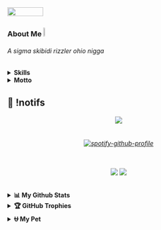 
<img src="https://github.com/ingineous/ingineous/blob/main/kurumi.gif" height="40%" width="40%"/>

### About Me <img src="https://github.com/ingineous/ingineous/blob/main/pikachu.gif" height="7%" width="7%"/>
<h6> A sigma skibidi rizzler ohio nigga </h6>




<details>
<summary><b>Skills</b></summary>
<div>

[![My Skills](https://skillicons.dev/icons?i=html,css,js,react,nextjs,nodejs,linux,arch)](https://skillicons.dev)

</div>
   
<summary><b>Learning</b></summary>
<div>
  
[![Learning](https://skillicons.dev/icons?i=rust,dart,flutter,nix,neovim)](https://skillicons.dev)
  
</div>
</details>

</details>
<details>
  <summary><b>Motto</b></summary>
<div>

- **"valar morghulis"**
  
</div>
</details>

## 🍿 !notifs 
<h6 align="center">
  <img src="https://count.getloli.com/get/@kiraoke?theme=rule34"  />
</h6>


<h6 align="center">


<div styles="display: flex; flex-direction: column">


[![spotify-github-profile](https://spotify-github-profile.kittinanx.com/api/view?uid=shf14ytn9hq7cmb4znjskxwr3&cover_image=false&theme=default&show_offline=true&background_color=121212&interchange=true&bar_color_cover=true)](https://spotify-github-profile.kittinanx.com/api/view?uid=shf14ytn9hq7cmb4znjskxwr3&redirect=true)

<br/>
<br/>


  <a href="https://github.com/kiraoke">
  <img src="https://img.shields.io/badge/github-%2324292e.svg?&style=for-the-badge&logo=github&logoColor=white alt=github style="margin-bottom: 5px;" /></a> 
  <a href="https://x.com/ingineouss">
  <img src="https://img.shields.io/badge/Twitter-%23000000.svg?&style=for-the-badge&logo=x&logoColor=white alt=instagram style="margin-bottom: 5px;" /></a>

  
</div>


</h6>

##



<details>
  <summary><b>📊 My Github Stats</b></summary>

<h6 align="center">

  <img src="https://gh-readme-profile.vercel.app/api?username=kiraoke&theme=catppuccin-mocha&hide=prs_merged,issues&hide_stroke=true&hide_border=true">

</h6>
</details>


<details>
  <summary><b>🏆 GitHub Trophies</b></summary>

<div align="center">

![](https://github-profile-trophy.vercel.app/?username=kiraoke&theme=darkhub&no-frame=true&margin-w=4)  

</div>
</details>

<details>
  <summary><b>⛎ My Pet</b></summary>

<div align="center">
<picture>
  <source media="(prefers-color-scheme: dark)" srcset="https://raw.githubusercontent.com/kiraoke/kiraoke/output/github-contribution-grid-snake-dark.svg">
  <source media="(prefers-color-scheme: light)" srcset="https://raw.githubusercontent.com/kiraoke/kiraoke/output/github-contribution-grid-snake.svg">
  <img alt="github contribution grid snake animation" src="https://raw.githubusercontent.com/kiraoke/kiraoke/output/github-contribution-grid-snake.svg">
</picture>
</div>
</details>
<!--
### 
<div align="center">
</div>
### 💤
<p align="center"> 
<img title="testing" alt="memes" width="70%" height="70%" src="imginsert.png"/> --> 
<!--<img src="https://capsule-render.vercel.app/api?type=waving&height=100&color=gradient&reversal=false&section=footer"/>-->
</p>


